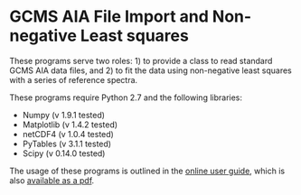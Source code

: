 # GCMS AIA File Import and Non-negative Least squares

These programs serve two roles: 1) to provide a class to read standard GCMS
AIA data files, and 2) to fit the data using non-negative least squares with a
series of reference spectra. 

These programs require Python 2.7 and the following libraries: 
* Numpy (v 1.9.1 tested)
* Matplotlib (v 1.4.2 tested)
* netCDF4 (v 1.0.4 tested)
* PyTables (v 3.1.1 tested)
* Scipy (v 0.14.0 tested) 

The usage of these programs is outlined in the [online user
guide](http://rnelsonchem.github.io/gcms_nnls/), which is also [available
as a
pdf](https://github.com/rnelsonchem/gcms_nnls/blob/master/gcmstools.pdf?raw=true).


